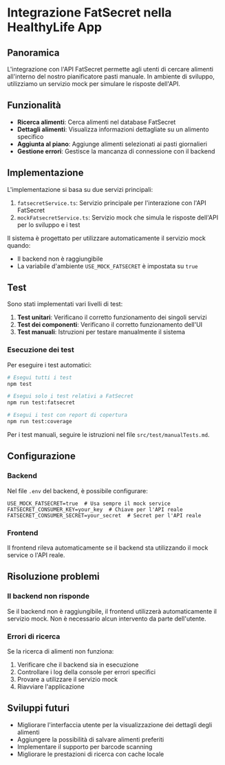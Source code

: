 # Integrazione FatSecret nella HealthyLife App

## Panoramica

L'integrazione con l'API FatSecret permette agli utenti di cercare alimenti all'interno del nostro pianificatore pasti manuale. In ambiente di sviluppo, utilizziamo un servizio mock per simulare le risposte dell'API.

## Funzionalità

- **Ricerca alimenti**: Cerca alimenti nel database FatSecret
- **Dettagli alimenti**: Visualizza informazioni dettagliate su un alimento specifico
- **Aggiunta al piano**: Aggiunge alimenti selezionati ai pasti giornalieri
- **Gestione errori**: Gestisce la mancanza di connessione con il backend

## Implementazione

L'implementazione si basa su due servizi principali:

1. `fatsecretService.ts`: Servizio principale per l'interazione con l'API FatSecret
2. `mockFatsecretService.ts`: Servizio mock che simula le risposte dell'API per lo sviluppo e i test

Il sistema è progettato per utilizzare automaticamente il servizio mock quando:
- Il backend non è raggiungibile
- La variabile d'ambiente `USE_MOCK_FATSECRET` è impostata su `true`

## Test

Sono stati implementati vari livelli di test:

1. **Test unitari**: Verificano il corretto funzionamento dei singoli servizi
2. **Test dei componenti**: Verificano il corretto funzionamento dell'UI
3. **Test manuali**: Istruzioni per testare manualmente il sistema

### Esecuzione dei test

Per eseguire i test automatici:

```bash
# Esegui tutti i test
npm test

# Esegui solo i test relativi a FatSecret
npm run test:fatsecret

# Esegui i test con report di copertura
npm run test:coverage
```

Per i test manuali, seguire le istruzioni nel file `src/test/manualTests.md`.

## Configurazione

### Backend

Nel file `.env` del backend, è possibile configurare:

```
USE_MOCK_FATSECRET=true  # Usa sempre il mock service
FATSECRET_CONSUMER_KEY=your_key  # Chiave per l'API reale
FATSECRET_CONSUMER_SECRET=your_secret  # Secret per l'API reale
```

### Frontend

Il frontend rileva automaticamente se il backend sta utilizzando il mock service o l'API reale.

## Risoluzione problemi

### Il backend non risponde

Se il backend non è raggiungibile, il frontend utilizzerà automaticamente il servizio mock. Non è necessario alcun intervento da parte dell'utente.

### Errori di ricerca

Se la ricerca di alimenti non funziona:

1. Verificare che il backend sia in esecuzione
2. Controllare i log della console per errori specifici
3. Provare a utilizzare il servizio mock
4. Riavviare l'applicazione

## Sviluppi futuri

- Migliorare l'interfaccia utente per la visualizzazione dei dettagli degli alimenti
- Aggiungere la possibilità di salvare alimenti preferiti
- Implementare il supporto per barcode scanning
- Migliorare le prestazioni di ricerca con cache locale
